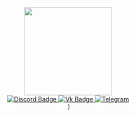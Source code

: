 <div id="header" align="center">
  <img src=https://media.tenor.com/W7j80IwwaPkAAAAM/komaru-cat.gif" width="200"/>
<div id="badges">
  <a href="https://discord.gg/PxSGCVCJBn">
    <img src="https://img.shields.io/badge/Discord-7289DA?style=for-the-badge&logo=discord&logoColor=white" alt="Discord Badge"/>
  </a>
  <a href="https://vk.com/zoomovgang">
    <img src="https://img.shields.io/badge/вконтакте-%232E87FB.svg?&style=for-the-badge&logo=vk&logoColor=white" alt="Vk Badge"/>
  </a>
  <a href="https://t.me/zoomovgang">
    <img src="https://img.shields.io/badge/Telegram-2CA5E0?style=for-the-badge&logo=telegram&logoColor=white" alt="Telegram"/>
  </a>
</div>
  <img src="https://komarev.com/ghpvc/?username=zoomovgang&style=flat-square&color=blue" alt=""/>                                                                                          
)
